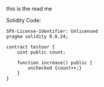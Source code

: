 this is the read me

Solidity Code:

```solidity
SPX-License-Identifier: Unlicensed
pragma solidity 0.8.24;

contract testoor {
    uint public count;

    function increase() public {
        unchecked {count++;}
    }
}
```
